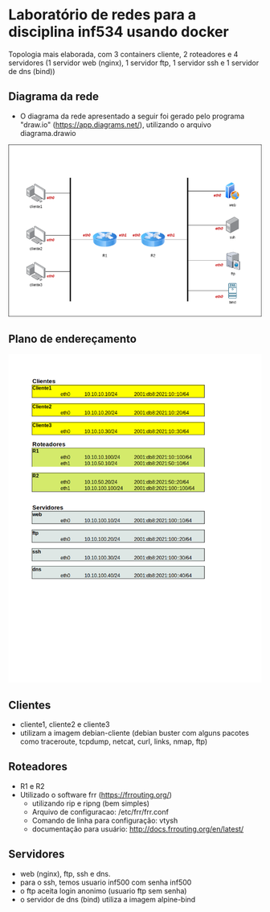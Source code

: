 # Laboratório de redes para a disciplina inf534 usando docker

Topologia mais elaborada, com 3 containers cliente, 2 roteadores e 4 servidores (1 servidor web (nginx), 1 servidor ftp, 1 servidor ssh e 1 servidor de dns (bind))

## Diagrama da rede
* O diagrama da rede apresentado a seguir foi gerado pelo programa "draw.io" (https://app.diagrams.net/), utilizando o arquivo diagrama.drawio 

![Diagrama da rede](./diagrama.drawio.png "Diagrama da rede")

## Plano de endereçamento
![Plano de endereçamento](./planoEnderecamento.png "Plano de endereçamento")

## Clientes
* cliente1, cliente2 e cliente3
* utilizam a imagem debian-cliente (debian buster com alguns pacotes como traceroute, tcpdump, netcat, curl, links, nmap, ftp)

## Roteadores
* R1 e R2
* Utilizado o software frr (https://frrouting.org/)
  * utilizando rip e ripng (bem simples)
  * Arquivo de configuracao: /etc/frr/frr.conf
  * Comando de linha para configuração: vtysh
  * documentação para usuário: http://docs.frrouting.org/en/latest/

## Servidores
* web (nginx), ftp, ssh e dns.
* para o ssh, temos usuario inf500 com senha inf500
* o ftp aceita login anonimo (usuario ftp sem senha)
* o servidor de dns (bind) utiliza a imagem alpine-bind 
